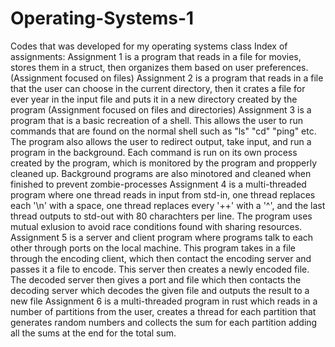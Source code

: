 # Operating-Systems-1
Codes that was developed for my operating systems class
Index of assignments:
Assignment 1 is a program that reads in a file for movies, stores them in a struct, then organizes them based on user preferences. (Assignment focused on files)
Assignment 2 is a program that reads in a file that the user can choose in the current directory, then it crates a file for ever year in the input file and puts it in a new directory created by the program (Assignment focused on files and directories)
Assignment 3 is a program that is a basic recreation of a shell. This allows the user to run commands that are found on the normal shell such as "ls" "cd" "ping" etc. The program also allows the user to redirect output, take input, and run a program in the background. Each command is run on its own process created by the program, which is monitored by the program and propperly cleaned up. Background programs are also minotored and cleaned when finished to prevent zombie-processes
Assignment 4 is a multi-threaded program where one thread reads in input from std-in, one thread replaces each '\n' with a space, one thread replaces every '++' with a '^', and the last thread outputs to std-out with 80 charachters per line. The program uses mutual exlusion to avoid race conditions found with sharing resources.
Assignment 5 is a server and client program where programs talk to each other through ports on the local machine. This program takes in a file through the encoding client, which then contact the encoding server and passes it a file to encode. This server then creates a newly encoded file. The decoded server then gives a port and file which then contacts the decoding server which decodes the given file and outputs the result to a new file
Assignment 6 is a multi-threaded program in rust which reads in a number of partitions from the user, creates a thread for each partition that generates random numbers and collects the sum for each partition adding all the sums at the end for the total sum.

